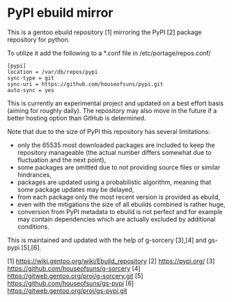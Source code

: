 # PyPI ebuild mirror

This is a gentoo ebuild repository [1] mirroring the PyPI [2] package
repository for python.

To utilize it add the following to a *.conf file in
/etc/portage/repos.conf/

```
[pypi]
location = /var/db/repos/pypi
sync-type = git
sync-uri = https://github.com/houseofsuns/pypi.git
auto-sync = yes
```

This is currently an experimental project and updated on a best effort
basis (aiming for roughly daily). The repository may also move in the
future if a better hosting option than GitHub is determined.

Note that due to the size of PyPI this repository has several limitations:
* only the 65535 most downloaded packages are included to keep the
  repository manageable (the actual number differs somewhat due to
  fluctuation and the next point),
* some packages are omitted due to not providing source files or similar
  hindrances,
* packages are updated using a probabilistic algorithm, meaning that
  some package updates may be delayed,
* from each package only the most recent version is provided as ebuild,
* even with the mitigations the size of all ebuilds combined is rather
  huge,
* conversion from PyPI metadata to ebuild is not perfect and for example
  may contain dependencies which are actually excluded by additional
  conditions.

This is maintained and updated with the help of g-sorcery [3],[4] and
gs-pypi [5],[6].

[1] https://wiki.gentoo.org/wiki/Ebuild_repository
[2] https://pypi.org/
[3] https://github.com/houseofsuns/g-sorcery
[4] https://gitweb.gentoo.org/proj/g-sorcery.git
[5] https://github.com/houseofsuns/gs-pypi
[6] https://gitweb.gentoo.org/proj/gs-pypi.git
